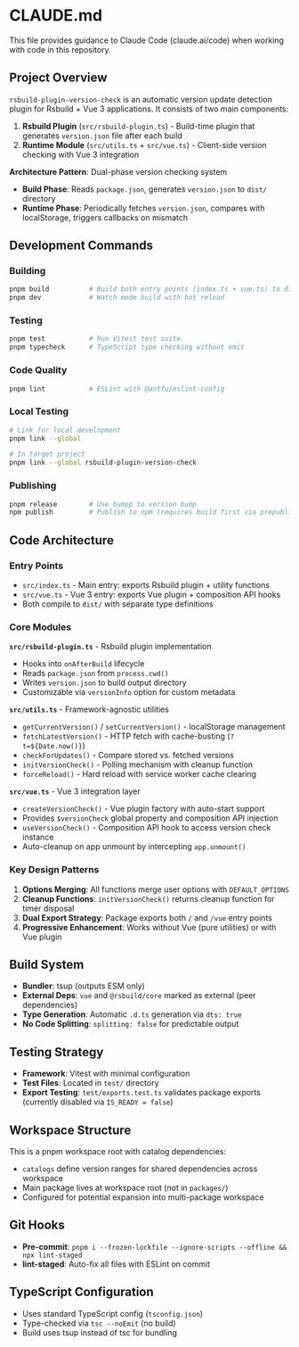 # CLAUDE.md

This file provides guidance to Claude Code (claude.ai/code) when working with code in this repository.

## Project Overview

`rsbuild-plugin-version-check` is an automatic version update detection plugin for Rsbuild + Vue 3 applications. It consists of two main components:

1. **Rsbuild Plugin** (`src/rsbuild-plugin.ts`) - Build-time plugin that generates `version.json` file after each build
2. **Runtime Module** (`src/utils.ts` + `src/vue.ts`) - Client-side version checking with Vue 3 integration

**Architecture Pattern**: Dual-phase version checking system
- **Build Phase**: Reads `package.json`, generates `version.json` to `dist/` directory
- **Runtime Phase**: Periodically fetches `version.json`, compares with localStorage, triggers callbacks on mismatch

## Development Commands

### Building
```bash
pnpm build          # Build both entry points (index.ts + vue.ts) to dist/
pnpm dev            # Watch mode build with hot reload
```

### Testing
```bash
pnpm test           # Run Vitest test suite
pnpm typecheck      # TypeScript type checking without emit
```

### Code Quality
```bash
pnpm lint           # ESLint with @antfu/eslint-config
```

### Local Testing
```bash
# Link for local development
pnpm link --global

# In target project
pnpm link --global rsbuild-plugin-version-check
```

### Publishing
```bash
pnpm release        # Use bumpp to version bump
npm publish         # Publish to npm (requires build first via prepublishOnly)
```

## Code Architecture

### Entry Points
- `src/index.ts` - Main entry: exports Rsbuild plugin + utility functions
- `src/vue.ts` - Vue 3 entry: exports Vue plugin + composition API hooks
- Both compile to `dist/` with separate type definitions

### Core Modules

**`src/rsbuild-plugin.ts`** - Rsbuild plugin implementation
- Hooks into `onAfterBuild` lifecycle
- Reads `package.json` from `process.cwd()`
- Writes `version.json` to build output directory
- Customizable via `versionInfo` option for custom metadata

**`src/utils.ts`** - Framework-agnostic utilities
- `getCurrentVersion()` / `setCurrentVersion()` - localStorage management
- `fetchLatestVersion()` - HTTP fetch with cache-busting (`?t=${Date.now()}`)
- `checkForUpdates()` - Compare stored vs. fetched versions
- `initVersionCheck()` - Polling mechanism with cleanup function
- `forceReload()` - Hard reload with service worker cache clearing

**`src/vue.ts`** - Vue 3 integration layer
- `createVersionCheck()` - Vue plugin factory with auto-start support
- Provides `$versionCheck` global property and composition API injection
- `useVersionCheck()` - Composition API hook to access version check instance
- Auto-cleanup on app unmount by intercepting `app.unmount()`

### Key Design Patterns

1. **Options Merging**: All functions merge user options with `DEFAULT_OPTIONS`
2. **Cleanup Functions**: `initVersionCheck()` returns cleanup function for timer disposal
3. **Dual Export Strategy**: Package exports both `/` and `/vue` entry points
4. **Progressive Enhancement**: Works without Vue (pure utilities) or with Vue plugin

## Build System

- **Bundler**: tsup (outputs ESM only)
- **External Deps**: `vue` and `@rsbuild/core` marked as external (peer dependencies)
- **Type Generation**: Automatic `.d.ts` generation via `dts: true`
- **No Code Splitting**: `splitting: false` for predictable output

## Testing Strategy

- **Framework**: Vitest with minimal configuration
- **Test Files**: Located in `test/` directory
- **Export Testing**: `test/exports.test.ts` validates package exports (currently disabled via `IS_READY = false`)

## Workspace Structure

This is a pnpm workspace root with catalog dependencies:
- `catalogs` define version ranges for shared dependencies across workspace
- Main package lives at workspace root (not in `packages/`)
- Configured for potential expansion into multi-package workspace

## Git Hooks

- **Pre-commit**: `pnpm i --frozen-lockfile --ignore-scripts --offline && npx lint-staged`
- **lint-staged**: Auto-fix all files with ESLint on commit

## TypeScript Configuration

- Uses standard TypeScript config (`tsconfig.json`)
- Type-checked via `tsc --noEmit` (no build)
- Build uses tsup instead of tsc for bundling
